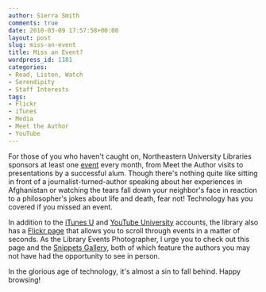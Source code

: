 ```yaml
---
author: Sierra Smith
comments: true
date: 2010-03-09 17:57:58+00:00
layout: post
slug: miss-an-event
title: Miss an Event?
wordpress_id: 1181
categories:
- Read, Listen, Watch
- Serendipity
- Staff Interests
tags:
- Flickr
- iTunes
- Media
- Meet the Author
- YouTube
---
```


For those of you who haven't caught on, Northeastern University Libraries sponsors at least one [event](http://www.lib.neu.edu/about_us/news_events/) every month, from Meet the Author visits to  presentations by a successful alum. Though there's nothing quite like sitting in front of a journalist-turned-author speaking about her experiences in Afghanistan or watching the tears fall down your neighbor's face in reaction to a philosopher's jokes about life and death, fear not! Technology has you covered if you missed an event.

In addition to the [iTunes U](http://www.lib.neu.edu/about_us/facts_statistics/around_the_web/itunes/) and [YouTube University](http://www.youtube.com/view_play_list?p=693D78176FF28E0C) accounts, the library also has a [Flickr page](http://www.flickr.com/photos/northeastern_university_libraries/) that allows you to scroll through events in a matter of seconds. As the Library Events Photographer, I urge you to check out this page and the [Snippets Gallery](http://www.lib.neu.edu/snippets/?page_id=6), both of which feature the authors you may not have had the opportunity to see in person.

In the glorious age of technology, it's almost a sin to fall behind. Happy browsing!
